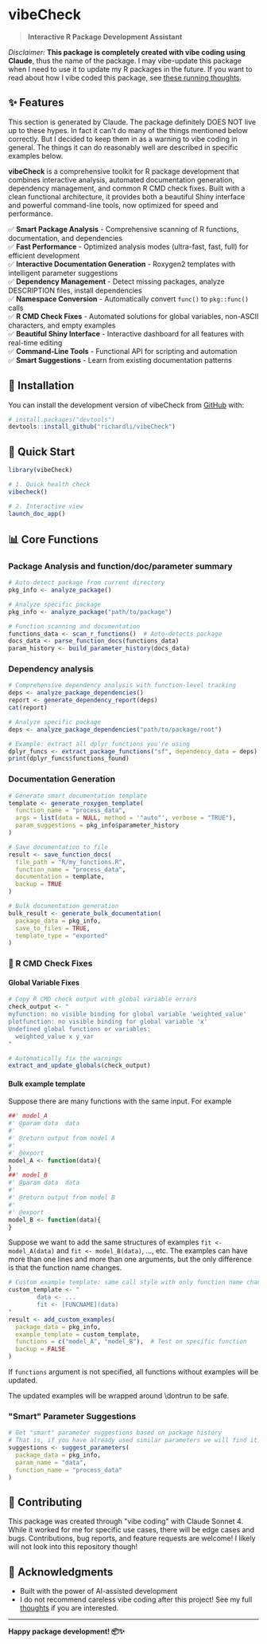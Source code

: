 # vibeCheck 

> **Interactive R Package Development Assistant**

_Disclaimer:_ **This package is completely created with vibe coding using Claude**, thus the name of the package. I may vibe-update this package when I need to use it to update my R packages in the future. If you want to read about how I vibe coded this package, see [these running thoughts](vibe-coding-thoughts.md).


## ✨ Features

This section is generated by Claude. The package definitely DOES NOT live up to these hypes. In fact it can't do many of the things mentioned below correctly. But I decided to keep them in as a warning to vibe coding in general. The things it can do reasonably well are described in specific examples below. 

**vibeCheck** is a comprehensive toolkit for R package development that combines interactive analysis, automated documentation generation, dependency management, and common R CMD check fixes. Built with a clean functional architecture, it provides both a beautiful Shiny interface and powerful command-line tools, now optimized for speed and performance.

✅ **Smart Package Analysis** - Comprehensive scanning of R functions, documentation, and dependencies  
✅ **Fast Performance** - Optimized analysis modes (ultra-fast, fast, full) for efficient development  
✅ **Interactive Documentation Generation** - Roxygen2 templates with intelligent parameter suggestions  
✅ **Dependency Management** - Detect missing packages, analyze DESCRIPTION files, install dependencies  
✅ **Namespace Conversion** - Automatically convert `func()` to `pkg::func()` calls  
✅ **R CMD Check Fixes** - Automated solutions for global variables, non-ASCII characters, and empty examples  
✅ **Beautiful Shiny Interface** - Interactive dashboard for all features with real-time editing  
✅ **Command-Line Tools** - Functional API for scripting and automation  
✅ **Smart Suggestions** - Learn from existing documentation patterns  

## 🚀 Installation

You can install the development version of vibeCheck from [GitHub](https://github.com/) with:

```r
# install.packages("devtools")
devtools::install_github("richardli/vibeCheck")
```

## 🎯 Quick Start
```r
library(vibeCheck)

# 1. Quick health check
vibecheck()                     

# 2. Interactive view
launch_doc_app()
```
 
## 📊 Core Functions

### Package Analysis and function/doc/parameter summary

```r
# Auto-detect package from current directory
pkg_info <- analyze_package()

# Analyze specific package
pkg_info <- analyze_package("path/to/package")

# Function scanning and documentation
functions_data <- scan_r_functions()  # Auto-detects package
docs_data <- parse_function_docs(functions_data)
param_history <- build_parameter_history(docs_data) 
```

### Dependency analysis
```r
# Comprehensive dependency analysis with function-level tracking
deps <- analyze_package_dependencies()   
report <- generate_dependency_report(deps)
cat(report)

# Analyze specific package
deps <- analyze_package_dependencies("path/to/package/root")

# Example: extract all dplyr functions you're using
dplyr_funcs <- extract_package_functions("sf", dependency_data = deps)
print(dplyr_funcs$functions_found)
```

### Documentation Generation
```r
# Generate smart documentation template
template <- generate_roxygen_template(
  function_name = "process_data",
  args = list(data = NULL, method = '"auto"', verbose = "TRUE"),
  param_suggestions = pkg_info$parameter_history
)

# Save documentation to file
result <- save_function_docs(
  file_path = "R/my_functions.R",
  function_name = "process_data", 
  documentation = template,
  backup = TRUE
)

# Bulk documentation generation
bulk_result <- generate_bulk_documentation(
  package_data = pkg_info,
  save_to_files = TRUE,
  template_type = "exported"
)
```

### 🔧 R CMD Check Fixes

#### Global Variable Fixes
```r
# Copy R CMD check output with global variable errors
check_output <- "
myfunction: no visible binding for global variable 'weighted_value'
plotfunction: no visible binding for global variable 'x'
Undefined global functions or variables:
  weighted_value x y_var
"

# Automatically fix the warnings
extract_and_update_globals(check_output)
```

#### Bulk example template
Suppose there are many functions with the same input. For example

```r
##' model_A
#' @param data  data 
#'
#' @return output from model A
#'
#' @export
model_A <- function(data){
}
##' model_B
#' @param data  data 
#'
#' @return output from model B
#'
#' @export
model_B <- function(data){
}
```

Suppose we want to add the same structures of examples `fit <- model_A(data)` and `fit <- model_B(data)`, ..., etc. The examples can have more than one lines and more than one arguments, but the only difference is that the function name changes.

```r 
# Custom example template: same call style with only function name changed
custom_template <- "
        data <- ...
        fit <- [FUNCNAME](data)
"
result <- add_custom_examples(
  package_data = pkg_info,
  example_template = custom_template,
  functions = c("model_A", "model_B"),  # Test on specific function
  backup = FALSE
)
```
If `functions` argument is not specified, all functions without examples will be updated.

The updated examples will be wrapped around \dontrun to be safe.

### "Smart" Parameter Suggestions

```r
# Get "smart" parameter suggestions based on package history
# That is, if you have already used similar parameters we will find it.
suggestions <- suggest_parameters(
  package_data = pkg_info,
  param_name = "data",
  function_name = "process_data"
)
```


## 🤝 Contributing

This package was created through "vibe coding" with Claude Sonnet 4. While it worked for me for specific use cases, there will be edge cases and bugs. Contributions, bug reports, and feature requests are welcome! I likely will not look into this repository though!

## 🙏 Acknowledgments

- Built with the power of AI-assisted development
- I do not recommend careless vibe coding after this project! See my full [thoughts](vibe-coding-thoughts.md) if you are interested.

---

**Happy package development! 📦✨**